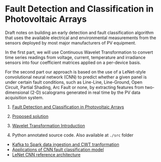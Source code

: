 # Fault Detection and Classification in Photovoltaic Arrays

Draft notes on building an early detection and fault classification algorithm that uses the available electrical and environmental measurements from the sensors deployed by most major manufacturers of PV equipment.

In the first part, we will use Continuous Wavelet Transformation to convert time series readings from voltage, current, temperature and irradiance sensors into four coefficient matrices applied on a per-device basis.

For the second part our approach is based on the use of a LeNet-style convolutional neural network (CNN) to predict whether a given panel is under certain fault conditions, such as Line-Line, Line-Ground, Open Circuit, Partial Shading, Arc Fault or none, by extracting features from two-dimensional (2-D) scalograms generated in real time by the PV data acquisition system.

1. [Fault Detection and Classification in Photovoltaic Arrays](<Fault_Detection_and_Classification_in_Photovoltaic_Arrays.markdown>)

2. [Proposed solution](<Proposed_solution.markdown>)

3. [Wavelet Transformation Introduction](<Wavelet_Transform_intro.markdown>)

4. Python annotated source code. Also available at `./src` folder
- [Kafka to Spark data ingestion and CWT tranformation](<ingest_data_py.markdown>)
- [Applications of CNN fault classification model](<predict_fault_py.markdown>)
- [LeNet CNN reference architecture](<lenet_cnn_py.markdown>)
    